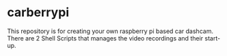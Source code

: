 # carberrypi
This repository is for creating your own raspberry pi based car dashcam.
There are 2 Shell Scripts that manages the video recordings and their start-up.

